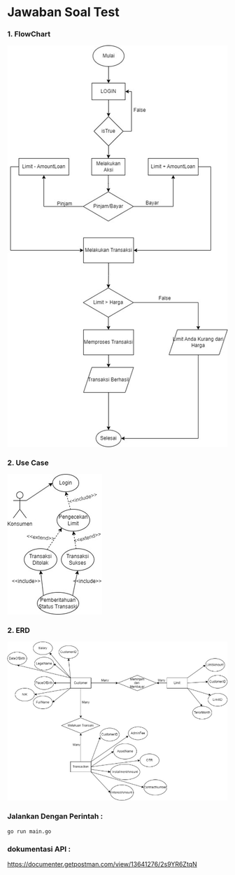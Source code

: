 # Jawaban Soal Test
### 1. FlowChart
![diagram](flowchart.jpeg)

### 2. Use Case 
![diagram](usecase.jpeg)

### 2. ERD
![diagram](erd.jpeg)

### Jalankan Dengan Perintah :
    go run main.go

### dokumentasi API :
https://documenter.getpostman.com/view/13641276/2s9YR6ZtqN